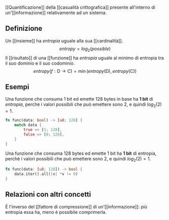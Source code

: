 [[Quantificazione]] della [[casualità crittografica]] presente all'interno di un'[[informazione]] relativamente ad un sistema.

## Definizione

Un [[insieme]] ha *entropia* uguale alla sua [[cardinalità]].
$$
entropy = log_2 ( possible )
$$
Il [[risultato]] di una [[funzione]] ha *entropia* uguale al minimo di entropia tra il suo dominio e il suo codominio.
$$ 
entropy(f : \mathrm{D} \rightarrow \mathrm{C}) = 
\min
\left( 
	entropy(\mathrm{D}),
	entropy(\mathrm{C}) 
\right)
$$

## Esempi

Una funzione che consuma 1 bit ed emette 128 bytes in base ha **1 bit** di *entropia*, perchè i valori possibili che può emettere sono $2$, e quindi $log_2(2) = 1$.

```rust
fn func(data: bool) -> [u8; 128] {
	match data {
		true => [1; 128],
		false => [0; 128],
	}
}
```

Una funzione che consuma 128 bytes ed emette 1 bit ha **1 bit** di entropia, perchè i valori possibili che può emettere sono $2$, e quindi $log_2(2) = 1$.

```rust
fn func(data: [u8; 128]) -> bool {
	data.iter().all(|v| *v != 0)
}
```


## Relazioni con altri concetti

È l'inverso del [[fattore di compressione]] di un'[[informazione]]: più entropia essa ha, meno è possibile comprimerla.